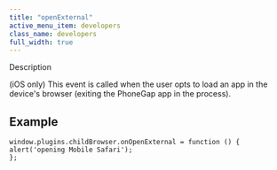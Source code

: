 ```yaml
---
title: "openExternal"
active_menu_item: developers
class_name: developers
full_width: true
---
```



Description

(iOS only) This event is called when the user opts to load an app in the device's browser (exiting the PhoneGap app in the process).

## Example

    window.plugins.childBrowser.onOpenExternal = function () {
    alert('opening Mobile Safari');
    };
   


